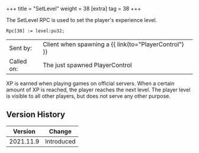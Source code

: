 +++
title = "SetLevel"
weight = 38
[extra]
tag = 38
+++

The SetLevel RPC is used to set the player's experience level.

<!-- more -->

```
Rpc[38] := level:pu32;
```

|            |                                                       |
| ---------- | ----------------------------------------------------- |
| Sent by:   | Client when spawning a {{ link(to="PlayerControl") }} |
| Called on: | The just spawned PlayerControl                        |

XP is earned when playing games on official servers. When a certain amount of XP is reached, the player reaches the next level. The player level is visible to all other players, but does not serve any other purpose.

## Version History

| Version   | Change     |
| --------- | ---------- |
| 2021.11.9 | Introduced |
